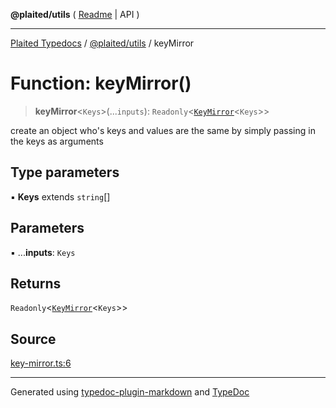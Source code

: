 **@plaited/utils** ( [Readme](../README.md) \| API )

***

[Plaited Typedocs](../../../modules.md) / [@plaited/utils](../modules.md) / keyMirror

# Function: keyMirror()

> **keyMirror**\<`Keys`\>(...`inputs`): `Readonly`\<[`KeyMirror`](../type-aliases/KeyMirror.md)\<`Keys`\>\>

create an object who's keys and values are the same by simply passing in the keys as arguments

## Type parameters

▪ **Keys** extends `string`[]

## Parameters

▪ ...**inputs**: `Keys`

## Returns

`Readonly`\<[`KeyMirror`](../type-aliases/KeyMirror.md)\<`Keys`\>\>

## Source

[key-mirror.ts:6](https://github.com/plaited/plaited/blob/95d1a1b/libs/utils/src/key-mirror.ts#L6)

***

Generated using [typedoc-plugin-markdown](https://www.npmjs.com/package/typedoc-plugin-markdown) and [TypeDoc](https://typedoc.org/)
